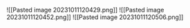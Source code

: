 ![[Pasted image 20231011120429.png]]
![[Pasted image 20231011120452.png]]
![[Pasted image 20231011120506.png]]
